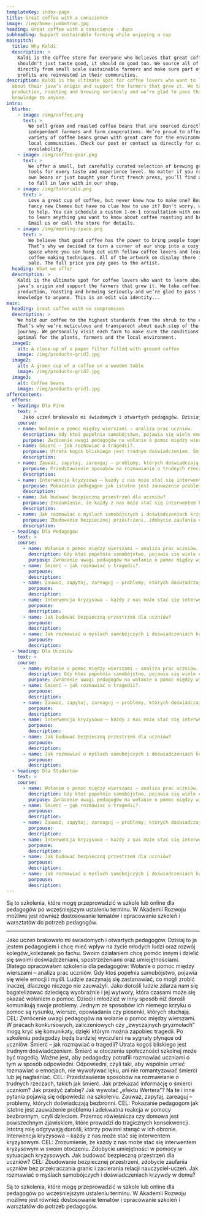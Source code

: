 ```yaml
---
templateKey: index-page
title: Great coffee with a conscience
image: /img/home-jumbotron.jpg
heading: Great coffee with a conscience - dupa
subheading: Support sustainable farming while enjoying a cup
mainpitch:
  title: Why Kaldi
  description: >
    Kaldi is the coffee store for everyone who believes that great coffee
    shouldn't just taste good, it should do good too. We source all of our beans
    directly from small scale sustainable farmers and make sure part of the
    profits are reinvested in their communities.
description: Kaldi is the ultimate spot for coffee lovers who want to learn
  about their java’s origin and support the farmers that grew it. We take coffee
  production, roasting and brewing seriously and we’re glad to pass that
  knowledge to anyone.
intro:
  blurbs:
    - image: /img/coffee.png
      text: >
        We sell green and roasted coffee beans that are sourced directly from
        independent farmers and farm cooperatives. We’re proud to offer a
        variety of coffee beans grown with great care for the environment and
        local communities. Check our post or contact us directly for current
        availability.
    - image: /img/coffee-gear.png
      text: >
        We offer a small, but carefully curated selection of brewing gear and
        tools for every taste and experience level. No matter if you roast your
        own beans or just bought your first french press, you’ll find a gadget
        to fall in love with in our shop.
    - image: /img/tutorials.png
      text: >
        Love a great cup of coffee, but never knew how to make one? Bought a
        fancy new Chemex but have no clue how to use it? Don't worry, we’re here
        to help. You can schedule a custom 1-on-1 consultation with our baristas
        to learn anything you want to know about coffee roasting and brewing.
        Email us or call the store for details.
    - image: /img/meeting-space.png
      text: >
        We believe that good coffee has the power to bring people together.
        That’s why we decided to turn a corner of our shop into a cozy meeting
        space where you can hang out with fellow coffee lovers and learn about
        coffee making techniques. All of the artwork on display there is for
        sale. The full price you pay goes to the artist.
  heading: What we offer
  description: >
    Kaldi is the ultimate spot for coffee lovers who want to learn about their
    java’s origin and support the farmers that grew it. We take coffee
    production, roasting and brewing seriously and we’re glad to pass that
    knowledge to anyone. This is an edit via identity...
main:
  heading: Great coffee with no compromises
  description: >
    We hold our coffee to the highest standards from the shrub to the cup.
    That’s why we’re meticulous and transparent about each step of the coffee’s
    journey. We personally visit each farm to make sure the conditions are
    optimal for the plants, farmers and the local environment.
  image1:
    alt: A close-up of a paper filter filled with ground coffee
    image: /img/products-grid3.jpg
  image2:
    alt: A green cup of a coffee on a wooden table
    image: /img/products-grid2.jpg
  image3:
    alt: Coffee beans
    image: /img/products-grid1.jpg
offerContent:
  offers:
  - heading: Dla Firm
    text: >
      Jako uczeń brakowało mi świadomych i otwartych pedagogów. Dzisiaj to ja jestem pedagogiem i chcę mieć wpływ na życie młodych ludzi oraz rozwój kolegów_koleżanek po fachu. Swoim działaniem chcę pomóc innym i dzielić się swoimi doświadczeniami, spostrzeżeniami oraz umiejętnościami. Dlatego opracowałam szkolenia dla pedagogów:
    course: 
    - name: Wołanie o pomoc między wierszami – analiza prac uczniów.
      description: Gdy ktoś popełnia samobójstwo, pojawia się wiele emocji i myśli. Ludzie zaczynają się zastanawiać, co mogli zrobić inaczej, dlaczego niczego nie zauważyli. Jako dorośli ludzie zdarza nam się bagatelizować dziecięcą wyobraźnie i jej wytwory, która czasami może się okazać wołaniem o pomoc. Dzieci i młodzież w inny sposób niż dorośli komunikują swoje problemy. Jednym ze sposobów ich niemego krzyku o pomoc są rysunku, wiersze, opowiadania czy piosenki, których słuchają.
      purpose: Zwrócenie uwagi pedagogów na wołanie o pomoc między wierszami. W pracach konkursowych, zaliczeniowych czy „zwyczajnych gryzmołach” mogą kryć się komunikaty, dzięki którym można zapobiec tragedii. Po szkoleniu pedagodzy będą bardziej wyczuleni na sygnały płynące od uczniów.
    - name: Śmierć – jak rozmawiać o tragedii?.
      porpouse: Utrata kogoś bliskiego jest trudnym doświadczeniem. Śmierć w otoczeniu społeczności szkolnej może być tragedią. Ważne jest, aby pedagodzy potrafili rozmawiać uczniami o tym w sposób odpowiedni. Odpowiedni, czyli taki, aby wspólnie umieć rozmawiać o emocjach, nie wywoływać lęku, ani nie romantyzować śmierci lub jej nagłaśniać.
      description:
    - name: Zauważ, zapytaj, zareaguj – problemy, których doświadczają bezbronni.
      porpouse: Przedstawienie sposobów na rozmawianie o trudnych rzeczach, takich jak śmierć. Jak przekazać informację o śmierci uczniom? Jak przeżyć żałobę? Jak wywołać „efektu Wertera”? Na te i inne pytania pojawią się odpowiedzi na szkoleniu.
      description:
    - name: Interwencja kryzysowa – każdy z nas może stać się interwentem kryzysowym.
      porpouse: Pokazanie pedagogom jak istotne jest zauważenie problemu i adekwatna reakcja w pomocy bezbronnym, czyli dzieciom. Przemoc rówieśnicza czy domowa jest powszechnym zjawiskiem, które prowadzi do tragicznych konsekwencji. Istotną rolę odgrywają dorośli, którzy powinni stanąć w ich obronie.
      description:  
    - name: Jak budować bezpieczną przestrzeń dla uczniów?
      porpouse: Zrozumienie, że każdy z nas może stać się interwentem kryzysowym w swoim otoczeniu. Zdobycie umiejętności w pomocy w sytuacjach kryzysowych.
      description:  
    - name: Jak rozmawiać o myślach samobójczych i doświadczeniach krzywdy w domu?
      porpouse: Zbudowanie bezpiecznej przestrzeni, zdobycie zaufania uczniów bez przekraczania granic i zacierania relacji nauczyciel-uczeń.
      description:  
  - heading: Dla Pedagogów
    text: >
    course:
      - name: Wołanie o pomoc między wierszami – analiza prac uczniów.
        description: Gdy ktoś popełnia samobójstwo, pojawia się wiele emocji i myśli. Ludzie zaczynają się zastanawiać, co mogli zrobić inaczej, dlaczego niczego nie zauważyli. Jako dorośli ludzie zdarza nam się bagatelizować dziecięcą wyobraźnie i jej wytwory, która czasami może się okazać wołaniem o pomoc. Dzieci i młodzież w inny sposób niż dorośli komunikują swoje problemy. Jednym ze sposobów ich niemego krzyku o pomoc są rysunku, wiersze, opowiadania czy piosenki, których słuchają.
        purpose: Zwrócenie uwagi pedagogów na wołanie o pomoc między wierszami. W pracach konkursowych, zaliczeniowych czy „zwyczajnych gryzmołach” mogą kryć się komunikaty, dzięki którym można zapobiec tragedii. Po szkoleniu pedagodzy będą bardziej wyczuleni na sygnały płynące od uczniów.
      - name: Śmierć – jak rozmawiać o tragedii?.
        porpouse:
        description:
      - name: Zauważ, zapytaj, zareaguj – problemy, których doświadczają bezbronni.
        porpouse:
        description:
      - name: Interwencja kryzysowa – każdy z nas może stać się interwentem kryzysowym.
        porpouse:
        description:
      - name: Jak budować bezpieczną przestrzeń dla uczniów?
        porpouse:
        description:
      - name: Jak rozmawiać o myślach samobójczych i doświadczeniach krzywdy w domu?
        porpouse:
        description:
  - heading: Dla Uczniów
    text: >
    course:
      - name: Wołanie o pomoc między wierszami – analiza prac uczniów.
        description: Gdy ktoś popełnia samobójstwo, pojawia się wiele emocji i myśli. Ludzie zaczynają się zastanawiać, co mogli zrobić inaczej, dlaczego niczego nie zauważyli. Jako dorośli ludzie zdarza nam się bagatelizować dziecięcą wyobraźnie i jej wytwory, która czasami może się okazać wołaniem o pomoc. Dzieci i młodzież w inny sposób niż dorośli komunikują swoje problemy. Jednym ze sposobów ich niemego krzyku o pomoc są rysunku, wiersze, opowiadania czy piosenki, których słuchają.
        purpose: Zwrócenie uwagi pedagogów na wołanie o pomoc między wierszami. W pracach konkursowych, zaliczeniowych czy „zwyczajnych gryzmołach” mogą kryć się komunikaty, dzięki którym można zapobiec tragedii. Po szkoleniu pedagodzy będą bardziej wyczuleni na sygnały płynące od uczniów.
      - name: Śmierć – jak rozmawiać o tragedii?.
        porpouse:
        description:
      - name: Zauważ, zapytaj, zareaguj – problemy, których doświadczają bezbronni.
        porpouse:
        description:
      - name: Interwencja kryzysowa – każdy z nas może stać się interwentem kryzysowym.
        porpouse:
        description:
      - name: Jak budować bezpieczną przestrzeń dla uczniów?
        porpouse:
        description:
      - name: Jak rozmawiać o myślach samobójczych i doświadczeniach krzywdy w domu?
        porpouse:
        description:
  - heading: Dla Studentów
    text: >
    course:
      - name: Wołanie o pomoc między wierszami – analiza prac uczniów.
        description: Gdy ktoś popełnia samobójstwo, pojawia się wiele emocji i myśli. Ludzie zaczynają się zastanawiać, co mogli zrobić inaczej, dlaczego niczego nie zauważyli. Jako dorośli ludzie zdarza nam się bagatelizować dziecięcą wyobraźnie i jej wytwory, która czasami może się okazać wołaniem o pomoc. Dzieci i młodzież w inny sposób niż dorośli komunikują swoje problemy. Jednym ze sposobów ich niemego krzyku o pomoc są rysunku, wiersze, opowiadania czy piosenki, których słuchają.
        purpose: Zwrócenie uwagi pedagogów na wołanie o pomoc między wierszami. W pracach konkursowych, zaliczeniowych czy „zwyczajnych gryzmołach” mogą kryć się komunikaty, dzięki którym można zapobiec tragedii. Po szkoleniu pedagodzy będą bardziej wyczuleni na sygnały płynące od uczniów.
      - name: Śmierć – jak rozmawiać o tragedii?.
        porpouse:
        description:
      - name: Zauważ, zapytaj, zareaguj – problemy, których doświadczają bezbronni.
        porpouse:
        description:
      - name: Interwencja kryzysowa – każdy z nas może stać się interwentem kryzysowym.
        porpouse:
        description:
      - name: Jak budować bezpieczną przestrzeń dla uczniów?
        porpouse:
        description:
      - name: Jak rozmawiać o myślach samobójczych i doświadczeniach krzywdy w domu?
        porpouse:
        description:
---
```


Są to szkolenia, które mogę przeprowadzić w szkole lub online dla pedagogów po wcześniejszym ustaleniu terminu.
W Akademii Rozwoju możliwe jest również dostosowanie tematów i opracowanie szkoleń i warsztatów do potrzeb pedagogów.

---

Jako uczeń brakowało mi świadomych i otwartych pedagogów. Dzisiaj to ja jestem pedagogiem i chcę mieć wpływ na życie młodych ludzi oraz rozwój kolegów_koleżanek po fachu. Swoim działaniem chcę pomóc innym i dzielić się swoimi doświadczeniami, spostrzeżeniami oraz umiejętnościami. Dlatego opracowałam szkolenia dla pedagogów:
Wołanie o pomoc między wierszami – analiza prac uczniów.
Gdy ktoś popełnia samobójstwo, pojawia się wiele emocji i myśli. Ludzie zaczynają się zastanawiać, co mogli zrobić inaczej, dlaczego niczego nie zauważyli. Jako dorośli ludzie zdarza nam się bagatelizować dziecięcą wyobraźnie i jej wytwory, która czasami może się okazać wołaniem o pomoc. Dzieci i młodzież w inny sposób niż dorośli komunikują swoje problemy. Jednym ze sposobów ich niemego krzyku o pomoc są rysunku, wiersze, opowiadania czy piosenki, których słuchają.  
CEL: Zwrócenie uwagi pedagogów na wołanie o pomoc między wierszami. W pracach konkursowych, zaliczeniowych czy „zwyczajnych gryzmołach” mogą kryć się komunikaty, dzięki którym można zapobiec tragedii. Po szkoleniu pedagodzy będą bardziej wyczuleni na sygnały płynące od uczniów.
Śmierć – jak rozmawiać o tragedii?
Utrata kogoś bliskiego jest trudnym doświadczeniem. Śmierć w otoczeniu społeczności szkolnej może być tragedią. Ważne jest, aby pedagodzy potrafili rozmawiać uczniami o tym w sposób odpowiedni. Odpowiedni, czyli taki, aby wspólnie umieć rozmawiać o emocjach, nie wywoływać lęku, ani nie romantyzować śmierci lub jej nagłaśniać.
CEL: Przedstawienie sposobów na rozmawianie o trudnych rzeczach, takich jak śmierć. Jak przekazać informację o śmierci uczniom? Jak przeżyć żałobę? Jak wywołać „efektu Wertera”? Na te i inne pytania pojawią się odpowiedzi na szkoleniu.
Zauważ, zapytaj, zareaguj – problemy, których doświadczają bezbronni.
CEL:  Pokazanie pedagogom jak istotne jest zauważenie problemu i adekwatna reakcja w pomocy bezbronnym, czyli dzieciom. Przemoc rówieśnicza czy domowa jest powszechnym zjawiskiem, które prowadzi do tragicznych konsekwencji. Istotną rolę odgrywają dorośli, którzy powinni stanąć w ich obronie.
Interwencja kryzysowa – każdy z nas może stać się interwentem kryzysowym.
CEL: Zrozumienie, że każdy z nas może stać się interwentem kryzysowym w swoim otoczeniu. Zdobycie umiejętności w pomocy w sytuacjach kryzysowych.
Jak budować bezpieczną przestrzeń dla uczniów?
CEL: Zbudowanie bezpiecznej przestrzeni, zdobycie zaufania uczniów bez przekraczania granic i zacierania relacji nauczyciel-uczeń.
Jak rozmawiać o myślach samobójczych i doświadczeniach krzywdy w domu?

Są to szkolenia, które mogę przeprowadzić w szkole lub online dla pedagogów po wcześniejszym ustaleniu terminu.
W Akademii Rozwoju możliwe jest również dostosowanie tematów i opracowanie szkoleń i warsztatów do potrzeb pedagogów.
